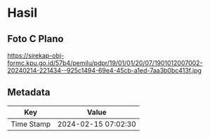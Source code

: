 # Hasil

## Foto C Plano

https://sirekap-obj-formc.kpu.go.id/57b4/pemilu/pdpr/19/01/01/20/07/1901012007002-20240214-221434--925c1494-69e4-45cb-a1ed-7aa3b0bc413f.jpg


## Metadata

| Key        | Value               |
| ---------- | ------------------- |
| Time Stamp | 2024-02-15 07:02:30 |



